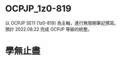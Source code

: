 # OCPJP_1z0-819
以 OCPJP SE11 (1z0-819) 為主軸，進行無限期筆記撰寫。<br>
預計 2022.08.22 完成 OCPJP 等級的統整。<br>

<h1> 學無止盡
